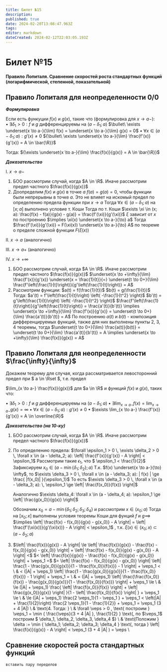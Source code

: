 ```yaml
---
title: Билет №15
description: 
published: true
date: 2024-02-20T13:08:47.963Z
tags: 
editor: markdown
dateCreated: 2024-02-12T22:03:05.193Z
---
```


# Билет №15
#### Правило Лопиталя. Сравнение скоростей роста стандартных функций (логарифмической, степенной, показательной)

## Правило Лопиталя для неопределенности 0/0

***Формулировка***

Если есть функуции $f(x)$ и $g(x)$, такие что (формулировка для $x \to a-$):
$\bullet\ \exists \delta_1 > 0: f$ и $g$ дифференцируемы на $(a - \delta_1; a)$
$\bullet\ \exists \underset{x \to a-}{\lim} f(x) = \underset{x \to a-}{\lim} g(x) = 0$
$\bullet\ \forall x \in (a - \delta_1; a): g'(x) \ne 0$
${\bullet\ \exists \underset{x \to a-}{\lim} \frac{f'(x)}{g'(x)} = A \in \bar{\R}}$

Тогда: ${\exists \underset{x \to a-}{\lim} \frac{f(x)}{g(x)} = A \in \bar{\R}}$

***Доказательство***

I. $x \to a-$ 

1. БОО рассмотрим случай, когда $A \in \R$. Иначе рассмотрим предел частного $\frac{f(x)}{g(x)}$
2. Доопределим $f(x)$ и $g(x)$ в точке $a$ $f(a) = g(a) = 0$, чтобы функции были непрерывны в точке $a$.
	Это не влияет на искомый предел по определению предела функции при $x \to a$
	Тогда $\forall x \in (a - \delta_1; a)$ на $[x; a]$ выполнено условие т. Коши
	Тогда по т. Коши $\exists \xi \in (x; a): \frac{f(x) - f(a)}{g(x) - g(a)} = \frac{f'(\xi)}{g'(\xi)}$
	$\xi$ зависит от $x$ по построению $\implies \xi(x) \underset{x \to a-}{\to}  a$
	Тогда $\frac{f'(\xi)}{g'(\xi)} = F(\xi(x)) \underset{x \to a-}{\to} A$ по теореме о пределе сложной функции $F(\xi(x))$

II. $x \to a$ (аналогично)

III. $x \to a+$ (аналогично)

IV. $x \to +\infty$

1. БОО рассмотрим случай, когда $A \in \R$. Иначе рассмотрим предел частного $\frac{f(x)}{g(x)}$
	$\underset{x \to +\infty}{\lim} \frac{f'(x)}{g'(x)} \underset{x = \frac{1}{t}}{=} \underset{t \to 0+}{\lim} \frac{f'\left(\frac{1}{t}\right)}{g'\left(\frac{1}{t}\right)} = A$
2. Рассмотрим функции:
	$a(t) = f(\frac{1}{t})$
	$b(t) = g(\frac{1}{t})$
	Тогда:
	$a'(t) = f'\left(\frac{1}{t}\right) \left( -\frac{1}{t^2} \right)$
	$b'(t) = g'\left(\frac{1}{t}\right) \left( -\frac{1}{t^2} \right)$
	$\frac{f'\left(\frac{1}{t}\right)}{g'\left(\frac{1}{t}\right)} = \frac{a'(t)}{b'(t)} \implies \underset{x \to +\infty}{\lim} \frac{f'(x)}{g'(x)} = \underset{t \to 0+}{\lim} \frac{a'(t)}{b'(t)} = A$
	По построению $a(t)$ и $b(t)$ - композиция дифференцируемых функций, также для них выполнены пункты 2, 3, 4 теоремы, тогда
	$\underset{t \to 0+}{\lim} \frac{a(t)}{b(t)} = \underset{t \to 0+}{\lim} \frac{a'(t)}{b'(t)} = A \implies \underset{x \to +\infty}{\lim} \frac{f(x)}{g(x)} = A$
  
## Правило Лопиталя для неопределенности $\frac{\infty}{\infty}$

Докажем теорему для случая, когда рассматривается левосторонний предел при $ a \in \Rset $, т.е. предел

$\lim_{x \to a-} \frac{f(x)}{g(x)}$ для $a \in \R$ и функций $f(x)$ и $g(x)$, таких что:

$\bullet$ $\exists \delta_1 > 0: f$ и $g$ дифференцируемы на $(a - \delta_1; a)$
$\bullet$ $\exists \lim_{x \to a-} f(x) = \lim_{x \to a-} g(x) = \infty$
$\bullet$ $\forall x \in (a - \delta_1; a): g'(x) \ne 0$
$\bullet$ $\exists \lim_{x \to a-} \frac{f'(x)}{g'(x)} = A \in \overline{\R}$

***Доказательство (на 10-ку)***

1. БОО рассмотрим случай, когда $A \in \R$. Иначе рассмотрим предел частного $\frac{f(x)}{g(x)}$
2. По определению предела:
	$\forall \epsilon_1 > 0 \, \exists \delta_2 > 0 \, \forall x \in (a - \delta_2; a): \left| \frac{f'(x)}{g'(x)} - A \right| < \epsilon_1$
	Рассмотрим такие $\epsilon_1$, что $ \epsilon_1 < \frac{1}{2}$
	Зафиксируем $x_0 \in (a - \min \{ \delta_1; \delta_2 \}; a)$
	Т.к. $f(x) \underset{x \to a-}{\to} \infty$, то
	$\exists \delta_3 > 0 \, \forall x \in (a - \delta_3; a): | f(x) | \ge \frac{ |f(x_0)| }{\epsilon_1}$
	То есть 
  $\exists \delta_3 > 0 \, \forall x \in (a - \delta_3; a): \, \epsilon_1 \ge \left| \frac{f(x_0)}{f(x)} \right|$

	Аналогично $\exists \delta_4: \forall x \in (a - \delta_4; a): \epsilon_1 \ge \left| \frac{g(x_0)}{g(x)} \right|$

	Обозначим $x_0 = a - \min \{ \delta_1; \delta_2; \delta_3; \delta_4 \} \text{ и рассмотрим } x \in (x_0; a)$
	Тогда на $[x_0; x]$ выполнены условия теоремы Коши для фунций $f$ и $g \implies$
	$\implies \left| \frac{f(x) - f(x_0)}{g(x) - g(x_0)} - A \right| = \left| \frac{f'(\xi(x))}{g'(\xi(x))} - A \right| < \epsilon_1$
	, т.к. $\xi(x) \in (x_0; x) \subset (a - \delta_2; a)$
3.
	$\left| \frac{f(x)}{g(x)} - A \right| \le \left| \frac{f(x)}{g(x)} - \frac{f(x) - f(x_0)}{g(x) - g(x_0)} \right| + \left| \frac{f(x) - f(x_0)}{g(x) - g(x_0)} - A \right| <$
	$< \left| \frac{f(x)}{g(x)} - \frac{f(x) - f(x_0)}{g(x) - g(x_0)} \right| + \veps_1 =$
	$= \left| \frac{f(x) - f(x_0)}{g(x) - g(x_0)} \right| \left| \frac{1 - \frac{g(x_0)}{g(x)}}{1 - \frac{f(x_0)}{f(x)}} - 1 \right| + \veps_1 < \\
    & < (|A| + \veps_1) \left| \frac{1 - \frac{g(x_0)}{g(x)}}{1 - \frac{f(x_0)}{f(x)}} - 1 \right| + \veps_1 = \\
    & = (|A| + \veps_1) \left| \frac{\frac{f(x_0)}{f(x)} - \frac{g(x_0)}{g(x)}}{1 - \frac{f(x_0)}{f(x)}} \right| + \veps_1 \le \\
    & \le (|A| + \veps_1) \frac{ \left| \frac{f(x_0)}{f(x)} \right| + \left| \frac{g(x_0)}{g(x)} \right| }{1 - \left| \frac{f(x_0)}{f(x)} \right| } + \veps_1 \le \\
    & \le (|A| + \veps_1) \frac{2 \veps_1}{1 - \veps_1 } + \veps_1 
        < \left(|A| + \frac{1}{2}\right) \frac{2 \veps_1}{1 - \frac{1}{2}} + \veps_1 = \veps_1 (3 + 4 |A|) \\
    & \text{4. Тогда: } \\
    & \forall \veps > 0 \, \text{ построим } \veps_1 = \min \{ \frac{\veps}{3 + 4 |A| }, \frac{1}{2} \} \text{, по $\veps_1$ построим $ \delta_1, \delta_2, \delta_3, \delta_4 $} \\
    & \text{Положим }
        \delta := \min \{ \delta_1; \delta_2; \delta_3; \delta_4 \}
            \text{, тогда }
                \left| \frac{f(x)}{g(x)} - A \right| < \veps_1 (3 + 4 |A| ) = \veps \\

## Сравнение скоростей роста стандартных функций

`вставить пару переделов`